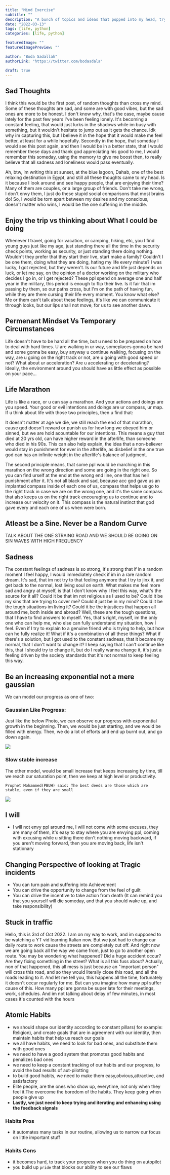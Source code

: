 ```yaml
---
title: "Mind Exercise"
subtitle: ""
description: "A bunch of topics and ideas that popped into my head, trying to understand life"
date: "2022-03-13"
tags: [life, python]
categories: [life, python]

featuredImage: ""
featuredImagePreview: ""

author: "Boda Sadallah"
authorLink: "https://twitter.com/bodasdala"

draft: true
---
```


## Sad Thoughts

I think this would be the first post, of random thoughts than cross my mind. Some of these thoughts are sad, and some are with good vibes, but the sad ones are more to be honest. I don't know why, that's the case, maybe cause lately for the past few years I've been feeling lonely. It's becoming a constant feeling, that would just lurks in the shadows while im busy with something, but it wouldn't hesitate to jump out as it gets the chance. Idk why im capturing this, but I believe it in the hope that it would make me feel better, at least for a while hopefully. Secondly in the hope, that someday I would see this post again, and then I would be in a better state, that I would remember these days and thank god appreciating his good to me, I would remember this someday, using the memory to give me boost then, to really believe that all sadness and loneliness would pass eventually.

Ah, btw, im writing this at sunset, at the blue lagoon, Dahab, one of the best relaxing destination in Egypt, and still all these thoughts came to my head. Is it because I look around and see happy people, that are enjoying their time? Many of them are couples, or a large group of friends. Don't take me wrong, I don't envy them, I just do these stupid social comparisons that most brains do! So, I would be torn apart between my desires and my conscious, doesn't matter who wins, I would be the one suffering in the middle.

## Enjoy the trip vs thinking about What I could be doing

Whenever I travel, going for vacation, or camping, hiking, etc, you I find young guys just like my age, just standing there all the time in the security check points, working as security, or just standing there doing nothing. Wouldn't they prefer that they start their live, start make a family? Couldn't I be one them, doing what they are doing, hating my life every minute? I was lucky, I got rejected, but they weren't. Is our future and life just depends on luck, or let me say, on the opinion of a doctor working on the military who decides I go in, or I get rejected? These ppl spend on average one and half year in the military, this period is enough to flip their live. Is it fair that im passing by them, so our paths cross, but I'm on the path of having fun, while they are there cursing their life every moment. You know what else? Me or them can't talk about these feelings, it's like we can communicate it through looks, but our lips shall not move, for us to see another dawn.

## Permenant Mindset Vs Temporary Circumstances

Life doesn't have to be hard all the time, but u need to be prepared on how to deal with hard times. U are walking in ur way, someplaces gonna be hard and some gonna be easy, buy anyway u continue walking, focusing on the way, are u going on the right track or not, are u going with good speed or not? What about ur acceleration? Are u accelerating or decelerating? Ideally, the environment around you should have as little effect as possible on your pace…

## Life Marathon

Life is like a race, or u can say a marathon. And your actions and doings are you speed. Your good or evil intentions and doings are ur compass, ur map.
If u think about life with those two principles, then u find that:

It doesn't matter at age we die, we still reach the end of that marathon, cause god doesn't reward or punish us for how long we obeyed him or sinned, but we are hold acountable for our intentions. This means a guy that died at 20 yrs old, can have higher reward in the afterlife, than someone who died in his 90s.
This can also help explain, the idea that a non-believer would stay in punishment for ever in the afterlife, as disbelief in the one true god can has an infinite weight in the afterlife's balance of judgment.

The second principle means, that some ppl would be marching in this marathon on the wrong direction and some are going in the right one. So you can find urself at the end at the wrong end line, one that has hell punishment after it.
It's not all black and sad, because acc god gave us an implanted compass inside of each one of us, compass that helps us go to the right track in case we are on the wrong one, and it's the same compass that also keeps us on the right track encouraging us to continue and to increase our velocity on it. This compass is the natural instinct that god gave every and each one of us when were born.

## Atleast be a Sine. Never be a Random Curve

TALK ABOUT THE ONE STRAING ROAD AND WE SHOULD BE GOING ON SIN WAVES WITH HIGH FREQUENCY

## Sadness

The constant feelings of sadness is so strong, it's strong that if in a random moment I feel happy, I would immediately check if im in a rare random dream. It's sad, that im not try to that feeling anymore that I try to jinx it, and get back to the normal, lost living soul on earth. What makes me feel more sad and angry at myself, is that I don't know why I feel this way, what's the source for it all? Could it be that im not religious as I used to be? Could it be my sins that are trying to cover me? Could it just be in my mind? Could it be the tough situations im living it? Could it be the injustices that happen all around me, both inside and abroad? Well, these are the tough questions, that I have to find answers to myself. Yes, that's right, myself, im the only one who can help me, who else can fully understand my situation, how I feel. Even if I try to explain to a genuine friend who is trying to help, but how can he fully realize it! What if it's a combination of all these things? What if there's a solution, but I got used to the constant sadness, that it became my normal, that I don't want to change it? I keep saying that I can't continue like this, that I should try to change it, but do I really wanna change it, it's just a feeling driven by the society standards that it's not normal to keep feeling this way.

## Be an increasing exponential not a mere gaussian

We can model our progress as one of two:

### Gaussian Like Progress:

Just like the below Photo, we can observe our progress with exponential growth in the beginning. Then, we would be just starting, and we would be filled with energy. Then, we do a lot of efforts and end up burnt out, and go down again.

![](gaussian.jpeg)

### Slow stable increase

The other model, would be small increase that keeps increasing by time, till we reach our saturation point, then we keep at high level or productivity.

```
Prophet Mohammed(PBUH) said: The best deeds are those which are stable, even if they are small
```

![](increasing.jpeg)

## I will

- I will not envy ppl around me, I will not come with some excuses, they are many of them, it's easy to stay where you are envying ppl, coming with excusing while u sitting there don't nothing moving backward, if you aren't moving forward, then you are moving back, life isn't stationary

## Changing Perspective of looking at Tragic incidents

- You can turn pain and suffering into Achievement
- You can drive the opportunity to change from the feel of guilt
- You can drive the incentive to take action from death (It can remind you that you yourself will die someday, and that you should wake up, and take responsibility)

## Stuck in traffic

Hello, this is 3rd of Oct 2022. I am on my way to work, and im supposed to be watching a YT vid learning Italian now. But we just had to change our daily route to work cause the streets are completely cut off. And right now we are going back all the way we came from, just to go to another open route. You may be wondering what happened? Did a huge accident occur? Are they fixing something in the street? What is all this fuss about? Actually, non of that happened, this all mess is just because an "important person" will cross this road, and so they would literally close this road, and all the roads leading to it. And let me tell you, this happens all the time, fortunately it doesn't occur regularly for me. But can you imagine how many ppl suffer cause of this. How many ppl are gonna be super late for their meetings, work, schedules. And im not talking about delay of few minutes, in most cases it's counted with the hours

## Atomic Habits

- we should shape our identity according to constant pillars( for example: Religion), and create goals that are in agreement with our identity, then maintain habits that help us reach our goals
- we all have habits, we need to look for bad ones, and substitute them with good ones
- we need to have a good system that promotes good habits and penalizes bad ones
- we need to keep a constant tracking of our habits and our progress, to avoid the bad results of aut-pilotting
- to build good habits, we need to make them easy,obvious,attractive, and satisfactory
- Elite people, are the ones who show up, everytime, not only when they feel it.The overcome the boredom of the habits. They keep going when people give up
- **Lastly, we just need to keep trying and iterating and enhancing using the feedback signals**

### Habits Pros

- it automates many tasks in our routine, allowing us to narrow our focus on little important stuff

### Habits Cons

- it becomes hard, to track your progress when you do thing on autopilot
- you build up `pride` that blocks our ability to see our flaws
